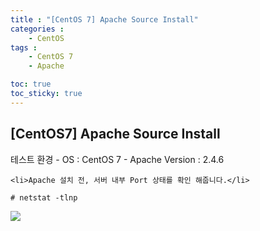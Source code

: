 ```yaml
---
title : "[CentOS 7] Apache Source Install"
categories : 
    - CentOS
tags :
    - CentOS 7
    - Apache

toc: true
toc_sticky: true
---
```


## [CentOS7] Apache Source Install

테스트 환경
    - OS : CentOS 7
    - Apache Version : 2.4.6

    <li>Apache 설치 전, 서버 내부 Port 상태를 확인 해줍니다.</li>
```
# netstat -tlnp
```
<img src="https://github.com/hyundo0630/hyundo0630.github.io/blob/main/images/CentOS7%20netstat.png?raw=true">
